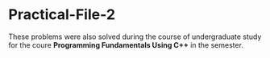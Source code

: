 # Practical-File-2
These problems were also solved during the course of undergraduate study for the coure **Programming Fundamentals Using C++** in the semester.
